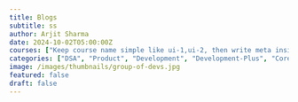 ```yaml
---
title: Blogs
subtitle: ss
author: Arjit Sharma
date: 2024-10-02T05:00:00Z
courses: ["Keep course name simple like ui-1,ui-2, then write meta inside data/course-info.json page with same key (ui)"]
categories: ["DSA", "Product", "Development", "Development-Plus", "Core-CS", "System Design"]
image: /images/thumbnails/group-of-devs.jpg
featured: false
draft: false
---
```

